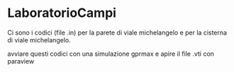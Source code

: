 # LaboratorioCampi

Ci sono i codici (file .in) per la parete di viale michelangelo e per la cisterna di viale michelangelo.

avviare questi codici con una simulazione gprmax e apire il file .vti con paraview
